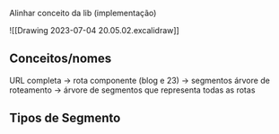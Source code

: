 Alinhar conceito da lib (implementação)

![[Drawing 2023-07-04 20.05.02.excalidraw]]

## Conceitos/nomes
URL completa -> rota
componente (blog e 23) -> segmentos
árvore de roteamento -> árvore de segmentos que representa todas as rotas


## Tipos de Segmento